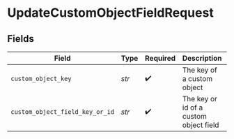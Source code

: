 # UpdateCustomObjectFieldRequest


## Fields

| Field                                  | Type                                   | Required                               | Description                            | Example                                |
| -------------------------------------- | -------------------------------------- | -------------------------------------- | -------------------------------------- | -------------------------------------- |
| `custom_object_key`                    | *str*                                  | :heavy_check_mark:                     | The key of a custom object             | car                                    |
| `custom_object_field_key_or_id`        | *str*                                  | :heavy_check_mark:                     | The key or id of a custom object field | make                                   |